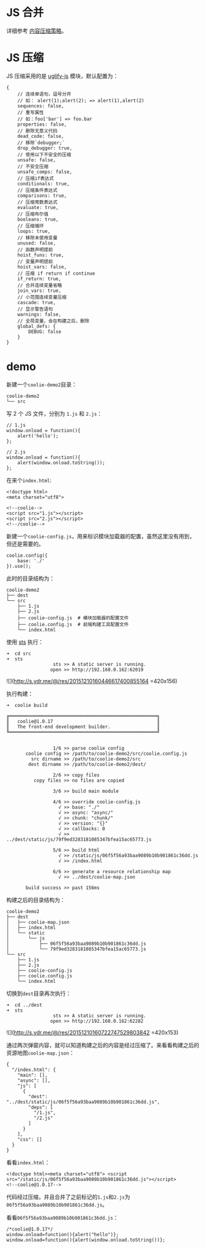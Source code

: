 # JS 合并

详细参考 [内容压缩策略](/introduction/content-compression.md)。


# JS 压缩

JS 压缩采用的是 [uglify-js](https://www.npmjs.com/package/uglify-js) 模块，默认配置为：

```
{
    // 连续单语句，逗号分开
    // 如： alert(1);alert(2); => alert(1),alert(2)
    sequences: false,
    // 重写属性
    // 如：foo['bar'] => foo.bar
    properties: false,
    // 删除无意义代码
    dead_code: false,
    // 移除`debugger;`
    drop_debugger: true,
    // 使用以下不安全的压缩
    unsafe: false,
    // 不安全压缩
    unsafe_comps: false,
    // 压缩if表达式
    conditionals: true,
    // 压缩条件表达式
    comparisons: true,
    // 压缩常数表达式
    evaluate: true,
    // 压缩布尔值
    booleans: true,
    // 压缩循环
    loops: true,
    // 移除未使用变量
    unused: false,
    // 函数声明提前
    hoist_funs: true,
    // 变量声明提前
    hoist_vars: false,
    // 压缩 if return if continue
    if_return: true,
    // 合并连续变量省略
    join_vars: true,
    // 小范围连续变量压缩
    cascade: true,
    // 显示警告语句
    warnings: false,
    // 全局变量，会在构建之后，删除
    global_defs: {
        DEBUG: false
    }
}
```

# demo

新建一个`coolie-demo2`目录：
```
coolie-demo2
└── src
```

写 2 个 JS 文件，分别为 `1.js` 和 `2.js`：
```
// 1.js
window.onload = function(){
    alert('hello');
};
```

```
// 2.js
window.onload = function(){
    alert(window.onload.toString());
};
```

在来个`index.html`:
```
<!doctype html>
<meta charset="utf8">

<!--coolie-->
<script src="1.js"></script>
<script src="2.js"></script>
<!--/coolie-->
```

新建一个`coolie-config.js`，用来标识模块加载器的配置，虽然这里没有用到，但还是需要的。
```
coolie.config({
	base: './'
}).use();
```

此时的目录结构为：
```
coolie-demo2
├── dest
└── src
    ├── 1.js
    ├── 2.js
    ├── coolie-config.js  # 模块加载器的配置文件
    ├── coolie.config.js  # 前端构建工具配置文件
    └── index.html
```

使用 [sts](https://www.npmjs.com/package/sts) 执行：
```
➜  cd src
➜  sts
                 sts >> A static server is running.
                open >> http://192.168.0.162:62019
```

![](http://s.ydr.me/@/res/20151210160446617400855164 =420x156)


执行构建：
```
➜  coolie build

╔══════════════════════════════════════════════════════╗
║   coolie@1.0.17                                      ║
║   The front-end development builder.                 ║
╚══════════════════════════════════════════════════════╝


                 1/6 >> parse coolie config
       coolie config >> /path/to/coolie-demo2/src/coolie.config.js
         src dirname >> /path/to/coolie-demo2/src
        dest dirname >> /path/to/coolie-demo2/dest/

                 2/6 >> copy files
          copy files >> no files are copied

                 3/6 >> build main module

                 4/6 >> override coolie-config.js
                   √ >> base: "./"
                   √ >> async: "async/"
                   √ >> chunk: "chunk/"
                   √ >> version: "{}"
                   √ >> callbacks: 0
                   √ >> ../dest/static/js/79f9ed3283181085347bfea15ac65773.js

                 5/6 >> build html
                   √ >> /static/js/06f5f56a93baa9089b10b901861c36dd.js
                   √ >> /index.html

                 6/6 >> generate a resource relationship map
                   √ >> ../dest/coolie-map.json

       build success >> past 156ms
```

构建之后的目录结构为：
```
coolie-demo2
├── dest
│   ├── coolie-map.json
│   ├── index.html
│   └── static
│       └── js
│           ├── 06f5f56a93baa9089b10b901861c36dd.js
│           └── 79f9ed3283181085347bfea15ac65773.js
└── src
    ├── 1.js
    ├── 2.js
    ├── coolie-config.js
    ├── coolie.config.js
    └── index.html
```

切换到`dest`目录再次执行：
```
➜  cd ../dest
➜  sts
                 sts >> A static server is running.
                open >> http://192.168.0.162:62282
```


![](http://s.ydr.me/@/res/20151210160722747529803842 =420x153)



通过两次弹窗内容，就可以知道构建之后的内容是经过压缩了。来看看构建之后的资源地图`coolie-map.json`：
```
{
  "/index.html": {
    "main": [],
    "async": [],
    "js": [
      {
        "dest": "../dest/static/js/06f5f56a93baa9089b10b901861c36dd.js",
        "deps": [
          "/1.js",
          "/2.js"
        ]
      }
    ],
    "css": []
  }
}
```

看看`index.html`：
```
<!doctype html><meta charset="utf8"> <script src="/static/js/06f5f56a93baa9089b10b901861c36dd.js"></script>
<!--coolie@1.0.17-->
```

代码经过压缩，并且合并了之前标记的`1.js`和`2.js`为`06f5f56a93baa9089b10b901861c36dd.js`。

看看`06f5f56a93baa9089b10b901861c36dd.js`：
```
/*coolie@1.0.17*/
window.onload=function(){alert("hello")};
window.onload=function(){alert(window.onload.toString())};
```


